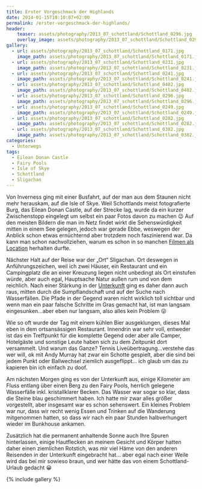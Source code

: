```yaml
---
title: Erster Vorgeschmack der Highlands
date: 2014-01-15T18:10:07+02:00
permalink: /erster-vorgeschmack-der-highlands/
header:
    teaser: assets/photography/2013_07_schottland/Schottland_0296.jpg
    overlay_image: assets/photography/2013_07_schottland/Schottland_0296.jpg
gallery:
  - url: assets/photography/2013_07_schottland/Schottland_0171.jpg
    image_path: assets/photography/2013_07_schottland/Schottland_0171.jpg
  - url: assets/photography/2013_07_schottland/Schottland_0231.jpg
    image_path: assets/photography/2013_07_schottland/Schottland_0231.jpg
  - url: assets/photography/2013_07_schottland/Schottland_0241.jpg
    image_path: assets/photography/2013_07_schottland/Schottland_0241.jpg
  - url: assets/photography/2013_07_schottland/Schottland_0402.jpg
    image_path: assets/photography/2013_07_schottland/Schottland_0402.jpg
  - url: assets/photography/2013_07_schottland/Schottland_0296.jpg
    image_path: assets/photography/2013_07_schottland/Schottland_0296.jpg
  - url: assets/photography/2013_07_schottland/Schottland_0249.jpg
    image_path: assets/photography/2013_07_schottland/Schottland_0249.jpg
  - url: assets/photography/2013_07_schottland/Schottland_0282.jpg
    image_path: assets/photography/2013_07_schottland/Schottland_0282.jpg
  - url: assets/photography/2013_07_schottland/Schottland_0382.jpg
    image_path: assets/photography/2013_07_schottland/Schottland_0382.jpg
categories:
  - Unterwegs
tags:
  - Eilean Donan Castle
  - Fairy Pools
  - Isle of Skye
  - Schottland
  - Sligachan
---
```


Von Inverness ging mit einer Busfahrt, auf der man aus dem Staunen nicht mehr herauskam, auf die Isle of Skye. 
Weil Schottlands meist fotografierte Burg, das Eilean Donan Castle, auf der Strecke lag, wurde da ein kurzer Zwischenstopp 
eingelegt um selbst ein paar Fotos davon zu machen 😉 Auf den meisten Bildern die man im Netz findet wirkt die 
Sehenswürdigkeit mitten in einem See gelegen, jedoch war gerade Ebbe, weswegen der Anblick schon etwas ernüchternd aber trotzdem noch faszinierend war. 
Da kann man schon nachvollziehen, warum es schon in so manchen [Filmen als Location](http://www.imdb.com/search/title?locations=Eilean%20Donan%20Castle%2C%20Kyle%20of%20Lochalsh%2C%20Highland%2C%20Scotland%2C%20UK&ref_=ttloc_loc_26) herhalten durfte.

Nächster Halt auf der Reise war der „Ort“ Sligachan. Ort deswegen in Anführungszeichen, weil ich zwei Häuser, 
ein Restaurant und ein Campingplatz die an einer Kreuzung liegen nicht unbedingt als Ort einstufen würde, aber auch egal, 
Hauptsache Natur außen rum und von dem reichlich. 
Nach einer Stärkung in der [Unterkunft](http://www.sligachanselfcatering.com/) ging es daher dann auch raus, 
mitten durch die Sumpflandschaft und auf der Suche nach Wasserfällen. Die Pfade in der Gegend waren nicht wirklich toll 
sichtbar und wenn man ein paar falsche Schritte im Gras gemacht hat, ist man langsam eingesunken&#8230;aber eben nur langsam, also alles kein Problem 😛

Wie so oft wurde der Tag mit einem kühlen Bier ausgeklungen, dieses Mal eben in dem ortsansässigen Restaurant. 
Innendrin war sehr voll, entweder ist das ein Treffpunkt für die komplette Gegend oder aber alle Camper, Hotelgäste und 
sonstige Leute haben sich zu dem Zeitpunkt dort versammelt. Und warum das Ganze? Tennis Liveübertragung&#8230;verstehe das wer will, 
ok mit Andy Murray hat zwar ein Schotte gespielt, aber die sind bei jedem Punkt oder Ballwechsel ziemlich ausgeflippt&#8230; 
ich glaub um das zu kapieren bin ich einfach zu doof.

Am nächsten Morgen ging es von der Unterkunft aus, einige Kilometer am Fluss entlang über einen Berg zu den Fairy Pools, 
herrlich gelegene Wasserfälle inkl. kristallklarer Becken. Das Wasser war sogar so klar, dass die Steine blau geschimmert haben. 
Ich hatte mir zwar alles größer vorgestellt, aber insgesamt war es schon sehenswert. Ein kleines Problem war nur, dass wir recht wenig Essen und Trinken auf die Wanderung mitgenommen hatten, so dass wir nach ein paar Stunden halbverhungert wieder im Bunkhouse ankamen.

Zusätzlich hat die permanent anhaltende Sonne auch Ihre Spuren hinterlassen, einige Hautflecken an meinem Gesicht und 
Körper hatten daher einen ziemlichen Rotstich, was mir viel Häme von den anderen Reisenden in der Unterkunft eingebracht hat…
aber egal nach einer Weile wird das bei mir sowieso braun, und wer hätte das von einem Schottland-Urlaub gedacht 😀

{% include gallery %}
